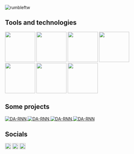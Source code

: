 <p align="left"> <img src="https://komarev.com/ghpvc/?username=rumbleftw&label=Profile%20views&color=00ff00&style=flat" alt="rumbleftw" /> </p>

## **Tools and technologies**
<p align="left">
  <img id="torch" src="https://media.giphy.com/media/8eulZm5OYnM8hdjlHb/giphy.gif" width="100">
  <img id="docker" src="https://media.giphy.com/media/GudLvkVqOqkT7l4vKC/giphy.gif" width="100">
  <img id="vs" src="https://i.giphy.com/media/IdyAQJVN2kVPNUrojM/200.webp" width="100">
  <img id="github" src="https://i.giphy.com/media/KzJkzjggfGN5Py6nkT/200.webp" width="100">
  <img id="tf" src="https://media.giphy.com/media/BtUG0yeT6pICwdBfxA/giphy.gif" width="100">
  <img id="opencv" src="https://media.giphy.com/media/5tW1VWpaKjfzz1d0gF/giphy.gif" width="100">
  <img id="react" src="https://i.giphy.com/media/eNAsjO55tPbgaor7ma/200w.webp" width="100">
</p>

## **Some projects**

<a href="https://github.com/rumbleFTW/rusty-retro">
  <img align="center" src="https://github-readme-stats.vercel.app/api/pin/?username=rumbleFTW&repo=rusty-retro&show_icons=true&line_height=27&title_color=6aa6f8&text_color=8a919a&icon_color=6aa6f8&bg_color=22272e" alt="DA-RNN" />
</a>

<a href="https://github.com/rumbleFTW/lung-cancer-detection">
  <img align="center" src="https://github-readme-stats.vercel.app/api/pin/?username=rumbleFTW&repo=lung-cancer-detection&show_icons=true&line_height=27&title_color=6aa6f8&text_color=8a919a&icon_color=6aa6f8&bg_color=22272e" alt="DA-RNN" />
</a>

<a href="https://github.com/rumbleFTW/obsecure">
  <img align="center" src="https://github-readme-stats.vercel.app/api/pin/?username=rumbleFTW&repo=obsecure&show_icons=true&line_height=27&title_color=6aa6f8&text_color=8a919a&icon_color=6aa6f8&bg_color=22272e" alt="DA-RNN" />
</a>

<a href="https://github.com/rumbleFTW/smart-traffic-monitor">
  <img align="center" src="https://github-readme-stats.vercel.app/api/pin/?username=rumbleFTW&repo=smart-traffic-monitor&show_icons=true&line_height=27&title_color=6aa6f8&text_color=8a919a&icon_color=6aa6f8&bg_color=22272e" alt="DA-RNN" />
</a>


## **Socials**

<a href="https://www.linkedin.com/in/rumbleftw/" target="_blank"><img align="center" src="https://cdn.jsdelivr.net/npm/simple-icons@3.0.1/icons/linkedin.svg" alt="dephraiim" height="20" width="20" /></a>
<a href="https://leetcode.com/rumbleFTW/" target="_blank"><img align="center" src="https://cdn.jsdelivr.net/npm/simple-icons@3.0.1/icons/leetcode.svg" alt="dephraiim" height="20" width="20" /></a>
<a href="https://www.kaggle.com/rumbleftw/" target="_blank"><img align="center" src="https://cdn.jsdelivr.net/npm/simple-icons@3.0.1/icons/kaggle.svg" alt="dephraiim" height="20" width="20" /></a>
